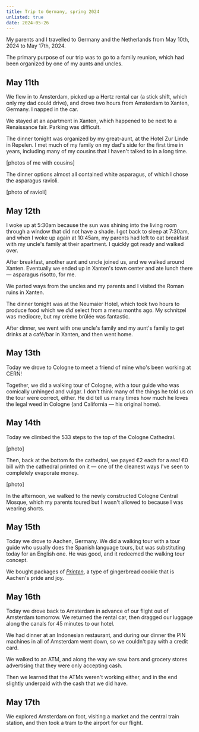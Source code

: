 ```yaml
---
title: Trip to Germany, spring 2024
unlisted: true
date: 2024-05-26
---
```


My parents and I travelled to Germany and the Netherlands from May 10th, 2024 to May 17th, 2024.

The primary purpose of our trip was to go to a family reunion, which had been organized by one of my aunts and uncles.

## May 11th

We flew in to Amsterdam, picked up a Hertz rental car (a stick shift, which only my dad could drive), and drove two hours from Amsterdam to Xanten, Germany. I napped in the car.

We stayed at an apartment in Xanten, which happened to be next to a Renaissance fair. Parking was difficult.

The dinner tonight was organized by my great-aunt, at the Hotel Zur Linde in Repelen. I met much of my family on my dad's side for the first time in years, including many of my cousins that I haven't talked to in a long time.

[photos of me with cousins]

The dinner options almost all contained white asparagus, of which I chose the asparagus ravioli.

[photo of ravioli]

## May 12th

I woke up at 5:30am because the sun was shining into the living room through a window that did not have a shade. I got back to sleep at 7:30am, and when I woke up again at 10:45am, my parents had left to eat breakfast with my uncle's family at their apartment. I quickly got ready and walked over.

After breakfast, another aunt and uncle joined us, and we walked around Xanten. Eventually we ended up in Xanten's town center and ate lunch there — asparagus risotto, for me.

We parted ways from the uncles and my parents and I visited the Roman ruins in Xanten.

The dinner tonight was at the Neumaier Hotel, which took two hours to produce food which we _did_ select from a menu months ago. My schnitzel was mediocre, but my crème brûlée was fantastic.

After dinner, we went with one uncle's family and my aunt's family to get drinks at a café/bar in Xanten, and then went home.

## May 13th

Today we drove to Cologne to meet a friend of mine who's been working at CERN!

Together, we did a walking tour of Cologne, with a tour guide who was comically unhinged and vulgar. I don't think many of the things he told us on the tour were correct, either. He did tell us many times how much he loves the legal weed in Cologne (and California — his original home).

## May 14th

Today we climbed the 533 steps to the top of the Cologne Cathedral.

[photo]

Then, back at the bottom fo the cathedral, we payed €2 each for a _real_ €0 bill with the cathedral printed on it — one of the cleanest ways I've seen to completely evaporate money.

[photo]

In the afternoon, we walked to the newly constructed Cologne Central Mosque, which my parents toured but I wasn't allowed to because I was wearing shorts.

## May 15th

Today we drove to Aachen, Germany. We did a walking tour with a tour guide who usually does the Spanish language tours, but was substituting today for an English one. He was good, and it redeemed the walking tour concept.

We bought packages of [_Printen_](https://en.wikipedia.org/wiki/Aachener_Printen), a type of gingerbread cookie that is Aachen's pride and joy.

## May 16th

Today we drove back to Amsterdam in advance of our flight out of Amsterdam tomorrow. We returned the rental car, then dragged our luggage along the canals for 45 minutes to our hotel.

We had dinner at an Indonesian restaurant, and during our dinner the PIN machines in all of Amsterdam went down, so we couldn't pay with a credit card.

We walked to an ATM, and along the way we saw bars and grocery stores advertising that they were only accepting cash.

Then we learned that the ATMs weren't working either, and in the end slightly underpaid with the cash that we did have.

## May 17th

We explored Amsterdam on foot, visiting a market and the central train station, and then took a tram to the airport for our flight.
